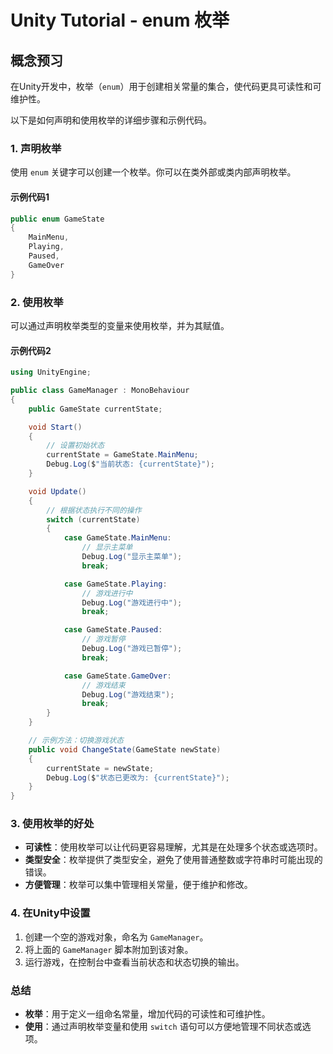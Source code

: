 # Unity Tutorial - enum 枚举

## 概念预习

在Unity开发中，枚举（`enum`）用于创建相关常量的集合，使代码更具可读性和可维护性。

以下是如何声明和使用枚举的详细步骤和示例代码。

### 1. 声明枚举

使用 `enum` 关键字可以创建一个枚举。你可以在类外部或类内部声明枚举。

#### 示例代码1

```csharp
public enum GameState
{
    MainMenu,
    Playing,
    Paused,
    GameOver
}
```

### 2. 使用枚举

可以通过声明枚举类型的变量来使用枚举，并为其赋值。

#### 示例代码2

```csharp
using UnityEngine;

public class GameManager : MonoBehaviour
{
    public GameState currentState;

    void Start()
    {
        // 设置初始状态
        currentState = GameState.MainMenu;
        Debug.Log($"当前状态: {currentState}");
    }

    void Update()
    {
        // 根据状态执行不同的操作
        switch (currentState)
        {
            case GameState.MainMenu:
                // 显示主菜单
                Debug.Log("显示主菜单");
                break;

            case GameState.Playing:
                // 游戏进行中
                Debug.Log("游戏进行中");
                break;

            case GameState.Paused:
                // 游戏暂停
                Debug.Log("游戏已暂停");
                break;

            case GameState.GameOver:
                // 游戏结束
                Debug.Log("游戏结束");
                break;
        }
    }

    // 示例方法：切换游戏状态
    public void ChangeState(GameState newState)
    {
        currentState = newState;
        Debug.Log($"状态已更改为: {currentState}");
    }
}
```

### 3. 使用枚举的好处

- **可读性**：使用枚举可以让代码更容易理解，尤其是在处理多个状态或选项时。
- **类型安全**：枚举提供了类型安全，避免了使用普通整数或字符串时可能出现的错误。
- **方便管理**：枚举可以集中管理相关常量，便于维护和修改。

### 4. 在Unity中设置

1. 创建一个空的游戏对象，命名为 `GameManager`。
2. 将上面的 `GameManager` 脚本附加到该对象。
3. 运行游戏，在控制台中查看当前状态和状态切换的输出。

### 总结

- **枚举**：用于定义一组命名常量，增加代码的可读性和可维护性。
- **使用**：通过声明枚举变量和使用 `switch` 语句可以方便地管理不同状态或选项。
